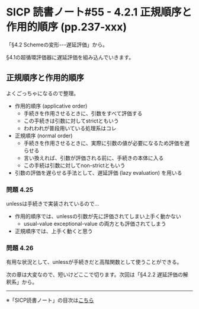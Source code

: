 SICP 読書ノート#55 - 4.2.1 正規順序と作用的順序 (pp.237-xxx)
======================================

「§4.2 Schemeの変形---遅延評価」から。

§4.1の超循環評価器に遅延評価を組み込んでいきます。


## 正規順序と作用的順序

よくごっちゃになるので整理。

- 作用的順序 (applicative order)
    + 手続きを作用させるときに、引数をすべて評価する
    + この手続きは引数に対してstrictともいう
    + われわれが普段用いている処理系はコレ
- 正規順序 (normal order)
    + 手続きを作用させるときに、実際に引数の値が必要になるため評価を遅らせる
    + 言い換えれば、引数が評価される前に、手続きの本体に入る
    + この手続は引数に対してnon-strictともいう
- 引数の評価を遅らせる手法として、遅延評価 (lazy evaluation) を用いる


### 問題 4.25

unlessは手続きで実装されているので…

+ 作用的順序では、unlessの引数が先に評価されてしまい上手く動かない
    - usual-value exceptional-value の両方とも評価されてしまう
+ 正規順序では、上手く動くと思う


### 問題 4.26

有用な状況として、unlessが手続きだと高階関数として使うことができる。


次の章は大変なので、短いけどここで切ります。次回は「§4.2.2 遅延評価の解釈系」から。

--------------------------------

※「SICP読書ノート」の目次は[こちら](/entry/sicp/index)


<script type="text/x-mathjax-config">
  MathJax.Hub.Config({ tex2jax: { inlineMath: [['$','$'], ["\\(","\\)"]] } });
</script>
<script type="text/javascript"
  src="http://cdn.mathjax.org/mathjax/latest/MathJax.js?config=TeX-AMS_HTML">
</script>
<meta http-equiv="X-UA-Compatible" CONTENT="IE=EmulateIE7" />



